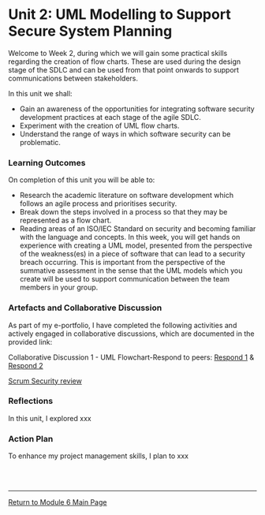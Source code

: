 # Unit 2: UML Modelling to Support Secure System Planning

Welcome to Week 2, during which we will gain some practical skills regarding the creation of flow charts. These are used during the design stage of the SDLC and can be used from that point onwards to support communications between stakeholders.

In this unit we shall:
 - Gain an awareness of the opportunities for integrating software security development practices at each stage of the agile SDLC.
 - Experiment with the creation of UML flow charts.
 - Understand the range of ways in which software security can be problematic.

### Learning Outcomes
On completion of this unit you will be able to:
 - Research the academic literature on software development which follows an agile process and prioritises security.
 - Break down the steps involved in a process so that they may be represented as a flow chart.
 - Reading areas of an ISO/IEC Standard on security and becoming familiar with the language and concepts.
In this week, you will get hands on experience with creating a UML model, presented from the perspective of the weakness(es) in a piece of software that can lead to a security breach occurring. This is important from the perspective of the summative assessment in the sense that the UML models which you create will be used to support communication between the team members in your group.

### Artefacts and Collaborative Discussion 
As part of my e-portfolio, I have completed the following activities and actively engaged in collaborative discussions, which are documented in the provided link:

Collaborative Discussion 1 - UML Flowchart-Respond to peers: [Respond 1](SSD_Unit02_Respond1.pdf) & [Respond 2](SSD_Unit02_Respond2.pdf)

[Scrum Security review](SSD_Unit02_Seminar.md)

### Reflections
In this unit, I explored xxx
### Action Plan
To enhance my project management skills, I plan to xxx

<br><br>

---

[Return to Module 6 Main Page](SSD_main.md)
